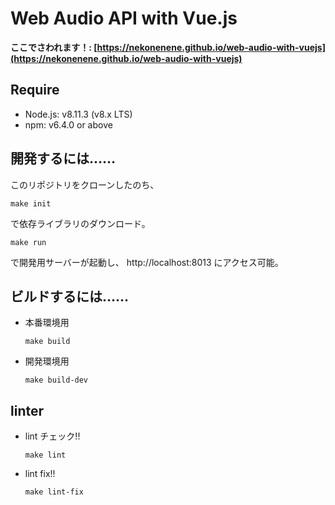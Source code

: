 # Web Audio API with Vue.js

**ここでさわれます！: [https://nekonenene.github.io/web-audio-with-vuejs](https://nekonenene.github.io/web-audio-with-vuejs)**


## Require

* Node.js: v8.11.3 (v8.x LTS)
* npm: v6.4.0 or above


## 開発するには……

このリポジトリをクローンしたのち、

```
make init
```

で依存ライブラリのダウンロード。

```
make run
```

で開発用サーバーが起動し、 http://localhost:8013 にアクセス可能。


## ビルドするには……

* 本番環境用
  ```
  make build
  ```

* 開発環境用
  ```
  make build-dev
  ```


## linter

* lint チェック!!
  ```
  make lint
  ```

* lint fix!!
  ```
  make lint-fix
  ```

